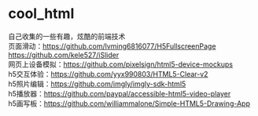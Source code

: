 # cool_html
自己收集的一些有趣，炫酷的前端技术<br>
页面滑动：https://github.com/lvming6816077/H5FullscreenPage<br>
https://github.com/kele527/iSlider<br>
网页上设备模拟：https://github.com/pixelsign/html5-device-mockups<br>
h5交互体验：https://github.com/yyx990803/HTML5-Clear-v2<br>
h5照片编辑：https://github.com/imgly/imgly-sdk-html5<br>
h5播放器：https://github.com/paypal/accessible-html5-video-player<br>
h5画写板：https://github.com/williammalone/Simple-HTML5-Drawing-App<br>

